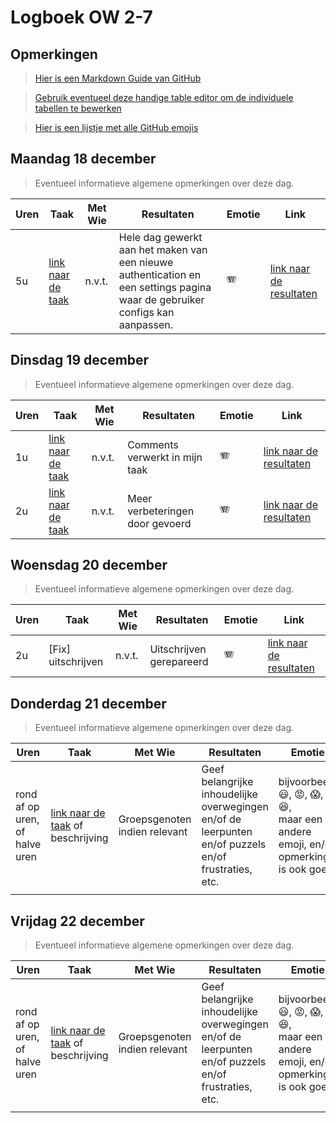 # Logboek OW 2-7

## Opmerkingen

> [Hier is een Markdown Guide van GitHub](https://guides.github.com/features/mastering-markdown/)

> [Gebruik eventueel deze handige table editor om de individuele tabellen te bewerken](https://www.tablesgenerator.com/markdown_tables)

> [Hier is een lijstje met alle GitHub emojis](https://github.com/ikatyang/emoji-cheat-sheet/blob/master/README.md)

## Maandag 18 december

> Eventueel informatieve algemene opmerkingen over deze dag.

| Uren | Taak  | Met Wie | Resultaten | Emotie | Link |
|---|---|---|---|---|---|
| 5u | [link naar de taak](https://github.com/HANICA-DWA/project-sep23-nyala/issues/188)| n.v.t. | Hele dag gewerkt aan het maken van een nieuwe authentication en een settings pagina waar de gebruiker configs kan aanpassen. |🪗| [link naar de resultaten](https://github.com/HANICA-DWA/project-sep23-nyala/commit/e138f301ade493dfeb8417e8491bdb8a843bed6f) |


## Dinsdag 19 december

> Eventueel informatieve algemene opmerkingen over deze dag.

| Uren | Taak  | Met Wie | Resultaten | Emotie | Link |
|---|---|---|---|---|---|
| 1u | [link naar de taak](https://github.com/HANICA-DWA/project-sep23-nyala/issues/188)| n.v.t. | Comments verwerkt in mijn taak |🪗| [link naar de resultaten](https://github.com/HANICA-DWA/project-sep23-nyala/commit/801f5539d08392a3d7be9b769ad7999ad541b9dd) |
| 2u | [link naar de taak](https://github.com/HANICA-DWA/project-sep23-nyala/issues/188)| n.v.t. | Meer verbeteringen door gevoerd |🪗| [link naar de resultaten](https://github.com/HANICA-DWA/project-sep23-nyala/commit/06a3aad7bc858bf2135b0055c2454a642a0ac405) |

## Woensdag 20 december

> Eventueel informatieve algemene opmerkingen over deze dag.

| Uren | Taak  | Met Wie | Resultaten | Emotie | Link |
|---|---|---|---|---|---|
| 2u | [Fix] uitschrijven| n.v.t. | Uitschrijven gerepareerd |🪗| [link naar de resultaten](https://github.com/HANICA-DWA/project-sep23-nyala/pull/206/commits/d956f1c246ad9ffcc4a349cf483515a7f981bcaa) |

## Donderdag 21 december

> Eventueel informatieve algemene opmerkingen over deze dag.

| Uren | Taak  | Met Wie | Resultaten | Emotie | Link |
|---|---|---|---|---|---|
| rond af op uren, of halve uren | [link naar de taak](https://github.com/link-naar-de-taak) of beschrijving | Groepsgenoten indien relevant | Geef belangrijke inhoudelijke overwegingen en/of de leerpunten en/of puzzels en/of frustraties, etc.  |bijvoorbeeld <br />:smiley:, :rage:, :scream:, of :satisfied:, <br />maar een andere emoji, en/of opmerking is ook goed | [link naar de resultaten](https://github.com/link-naar-de-commit) |
| | | | | | |

## Vrijdag 22 december

> Eventueel informatieve algemene opmerkingen over deze dag.

| Uren | Taak  | Met Wie | Resultaten | Emotie | Link |
|---|---|---|---|---|---|
| rond af op uren, of halve uren | [link naar de taak](https://github.com/link-naar-de-taak) of beschrijving | Groepsgenoten indien relevant | Geef belangrijke inhoudelijke overwegingen en/of de leerpunten en/of puzzels en/of frustraties, etc.  |bijvoorbeeld <br />:smiley:, :rage:, :scream:, of :satisfied:, <br />maar een andere emoji, en/of opmerking is ook goed | [link naar de resultaten](https://github.com/link-naar-de-commit) |
| | | | | | |
